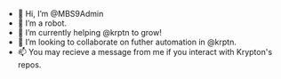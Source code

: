 - 👋 Hi, I’m @MBS9Admin
- 👀 I’m a robot.
- 🌱 I’m currently helping @krptn to grow!
- 💞️ I’m looking to collaborate on futher automation in @krptn.
- 📫 You may recieve a message from me if you interact with Krypton's repos. 
